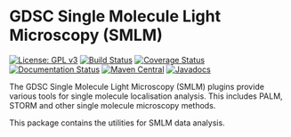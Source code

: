 GDSC Single Molecule Light Microscopy (SMLM)
============================================

[![License: GPL v3](https://img.shields.io/badge/License-GPLv3-blue.svg)](https://www.gnu.org/licenses/gpl-3.0)
[![Build Status](https://travis-ci.com/aherbert/gdsc-smlm.svg?branch=master)](https://travis-ci.com/aherbert/gdsc-smlm)
[![Coverage Status](https://coveralls.io/repos/github/aherbert/gdsc-smlm/badge.svg?branch=master)](https://coveralls.io/github/aherbert/gdsc-smlm?branch=master)
[![Documentation Status](https://readthedocs.org/projects/gdsc-smlm/badge/?version=latest)](https://gdsc-smlm.readthedocs.io/en/latest/?badge=latest)
[![Maven Central](https://img.shields.io/maven-central/v/uk.ac.sussex.gdsc/gdsc-smlm/)](https://img.shields.io/maven-central/v/uk.ac.sussex.gdsc/gdsc-smlm/)
[![Javadocs](https://javadoc.io/badge2/uk.ac.sussex.gdsc/gdsc-smlm/javadoc.svg)](https://javadoc.io/doc/uk.ac.sussex.gdsc/gdsc-smlm)

The GDSC Single Molecule Light Microscopy (SMLM) plugins provide various tools
for single molecule localisation analysis. This includes PALM, STORM and other
single molecule microscopy methods.

This package contains the utilities for SMLM data analysis.
